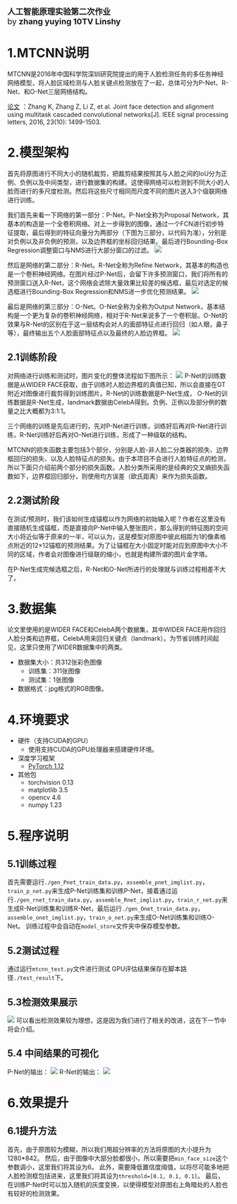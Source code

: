 \
<font size=4.5>**人工智能原理实验第二次作业**\
by **zhang yuying 10TV Linshy**</font>

# 1.MTCNN说明

MTCNN是2016年中国科学院深圳研究院提出的用于人脸检测任务的多任务神经网络模型，将人脸区域检测与人脸关键点检测放在了一起，总体可分为P-Net、R-Net、和O-Net三层网络结构。

[论文](https://ieeexplore.ieee.org/abstract/document/7553523) ：Zhang K, Zhang Z, Li Z, et al. Joint face detection and alignment using multitask cascaded convolutional networks[J]. IEEE signal processing letters, 2016, 23(10): 1499-1503.

# 2.模型架构
首先将原图进行不同大小的随机裁剪，把裁剪结果按照其与人脸之间的IoU分为正例、负例以及中间类型，进行数据集的构建。这使得网络可以检测到不同大小的人脸而进行的多尺度检测。然后将这些尺寸相同而尺度不同的图片送入3个级联网络进行训练。

我们首先来看一下网络的第一部分：P-Net。P-Net全称为Proposal Network，其基本的构造是一个全卷积网络。对上一步得到的图像，通过一个FCN进行初步特征提取，最后得到的特征向量分为两部分（下图为三部分，以代码为准），分别是对负例以及非负例的预测，以及边界框的坐标回归结果。最后进行Bounding-Box Regression调整窗口与NMS进行大部分窗口的过滤。
![](./readme_img/pnet.png)

然后是网络的第二部分：R-Net。R-Net全称为Refine Network，其基本的构造也是一个卷积神经网络。在图片经过P-Net后，会留下许多预测窗口，我们将所有的预测窗口送入R-Net，这个网络会滤除大量效果比较差的候选框，最后对选定的候选框进行Bounding-Box Regression和NMS进一步优化预测结果。
![](./readme_img/rnet.png)

最后是网络的第三部分：O-Net。O-Net全称为全称为Output Network，基本结构是一个更为复杂的卷积神经网络，相对于R-Net来说多了一个卷积层。O-Net的效果与R-Net的区别在于这一层结构会对人的面部特征点进行回归（如人眼，鼻子等），最终输出五个人脸面部特征点以及最终的人脸边界框。
![](./readme_img/onet.png)

## 2.1训练阶段
对网络进行训练和测试时，图片变化的整体流程如下图所示：
![](./readme_img/pipeline.png)
P-Net的训练数据是从WIDER FACE获取，由于训练时人脸边界框的真值已知，所以会直接在GT附近对图像进行裁剪得到训练图片。R-Net的训练数据是P-Net生成， O-Net的训练数据是R-Net生成，landmark数据由CelebA得到。负例、正例以及部分例的数量之比大概都为3:1:1。

三个网络的训练是先后进行的，先对P-Net进行训练，训练好后再对R-Net进行训练，R-Net训练好后再对O-Net进行训练，形成了一种级联的结构。

MTCNN的损失函数主要包括3个部分，分别是人脸-非人脸二分类器的损失、边界框回归的损失、以及人脸特征点的损失。由于本项目不会进行人脸特征点的检测，所以下面只介绍前两个部分的损失函数。人脸分类所采用的是经典的交叉熵损失函数如下，边界框回归部分，则使用均方误差（欧氏距离）来作为损失函数。



## 2.2测试阶段
在测试/预测时，我们该如何生成锚框以作为网络的初始输入呢？作者在这里没有直接随机生成锚框，而是直接向P-Net中输入整张图片，那么得到的特征图的空间大小将近似等于原来的一半，可以认为，这是模型对原图中彼此相距为1的像素格点附近的12×12锚框的预测结果。为了让锚框在大小固定时能对应到原图中大小不同的区域，作者会对图像进行级联的缩小，也就是构建所谓的图片金字塔。

在P-Net生成完候选框之后，R-Net和O-Net所进行的处理就与训练过程相差不大了。

# 3.数据集

论文里使用的是WIDER FACE和CelebA两个数据集，其中WIDER FACE用作回归人脸分类和边界框，CelebA用来回归关键点（landmark）。为节省训练时间起见，这里只使用了WIDER数据集中的两类。

- 数据集大小：共312张彩色图像
    - 训练集：311张图像
    - 测试集：1张图像
- 数据格式：jpg格式的RGB图像。

# 4.环境要求

- 硬件（支持CUDA的GPU）
    - 使用支持CUDA的GPU处理器来搭建硬件环境。
- 深度学习框架
    - [PyTorch 1.12](https://pytorch.org/)
- 其他包
    - torchvision 0.13
    - matplotlib 3.5
    - opencv 4.6
    - numpy 1.23

# 5.程序说明

## 5.1训练过程

首先需要运行`./gen_Pnet_train_data.py`，`assemble_pnet_imglist.py`，`train_p_net.py`来生成P-Net训练集和训练P-Net，接着通过运行`./gen_rnet_train_data.py`，`assemble_Rnet_imglist.py`，`train_r_net.py`来生成R-Net训练集和训练R-Net，最后运行`./gen_Onet_train_data.py`，`assemble_onet_imglist.py`，`train_o_net.py`来生成O-Net训练集和训练O-Net。
训练过程中会自动在`model_store`文件夹中保存模型参数。

## 5.2测试过程

通过运行`mtcnn_test.py`文件进行测试
GPU评估结果保存在脚本路径`./test_result`下。

## 5.3检测效果展示
![](./test_result/mid_best.png)
可以看出检测效果较为理想，这是因为我们进行了相关的改进，这在下一节中将会介绍。

## 5.4 中间结果的可视化
P-Net的输出：
![](./vis/pnet.jpg)
R-Net的输出：
![](./vis/rnet.jpg)

# 6.效果提升
## 6.1提升方法
首先，由于原图较为模糊，所以我们用超分辨率的方法将原图的大小提升为1280*842。
然后，由于图像中大部分脸都很小，所以需要把`min_face_size`这个参数调小，这里我们将其设为6。
此外，需要降低置信度阈值，以将尽可能多地把人脸检测框包括进来，这里我们将其设为`threshold=[0.1, 0.1, 0.1]`。
最后，在训练P-Net时可以加入随机的灰度变换，以使得模型对原图右上角暗处的人脸也有较好的检测效果。
